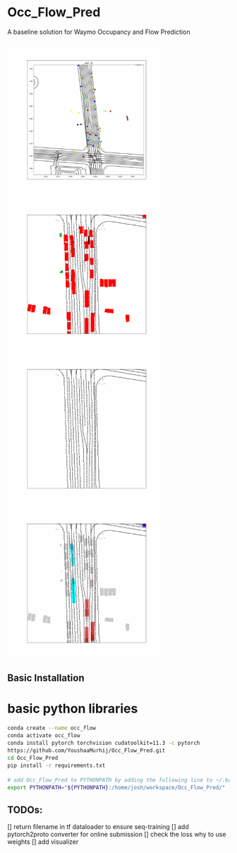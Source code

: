 # Occ_Flow_Pred

A baseline solution for Waymo Occupancy and Flow Prediction 

<img src="./assets/complete_scene.gif" alt="complete_scene" align="left" width="350" /> <img src="./assets/observed_occupancy_rgb.gif" alt="observed_occupancy_rgb" align="middle" width="350"/>
<img src="./assets/occluded_occupancy_rgb.gif" alt="occluded_occupancy_rgb" align="left" width="350"/> <img src="./assets/flow_rgb.gif" alt="flow_rgb" align="middle" width="350"/>


## Basic Installation

# basic python libraries
```bash
conda create --name occ_flow 
conda activate occ_flow
conda install pytorch torchvision cudatoolkit=11.3 -c pytorch
https://github.com/YoushaaMurhij/Occ_Flow_Pred.git
cd Occ_Flow_Pred
pip install -r requirements.txt

# add Occ_Flow_Pred to PYTHONPATH by adding the following line to ~/.bashrc (change the path accordingly)
export PYTHONPATH="${PYTHONPATH}:/home/josh/workspace/Occ_Flow_Pred/"
```



## TODOs:

[] return filename in tf dataloader to ensure seq-training
[] add pytorch2proto converter for online submission
[] check the loss why to use weights 
[] add visualizer
